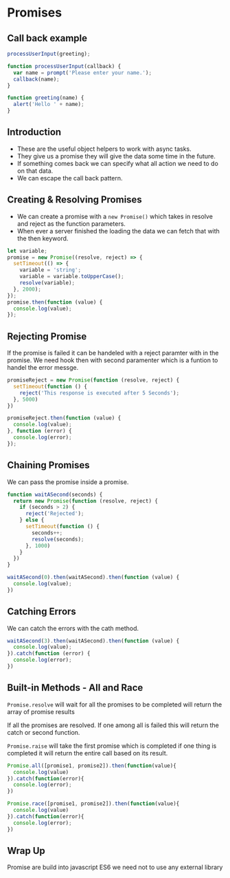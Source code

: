 # Promises

## Call back example

```javascript
processUserInput(greeting);

function processUserInput(callback) {
  var name = prompt('Please enter your name.');
  callback(name);
}

function greeting(name) {
  alert('Hello ' + name);
}
```

## Introduction

* These are the useful object helpers to work with async tasks.
* They give us a promise they will give the data some time in the future.
* If something comes back we can specify what all action we need to do on that data.
* We can escape the call back pattern.

## Creating & Resolving Promises

* We can create a promise with a ```new Promise()``` which takes in resolve and reject as the function parameters.
* When ever a server finished the loading the data we can fetch that with the then keyword.

```javascript
let variable;
promise = new Promise((resolve, reject) => {
  setTimeout(() => {
    variable = 'string';
    variable = variable.toUpperCase();
    resolve(variable);
  }, 2000);
});
promise.then(function (value) {
  console.log(value);
});
```

## Rejecting Promise

If the promise is failed it  can be handeled with a reject paramter with in the promise.
We need hook then with second paramenter which is a funtion to handel the error messge.

```javascript
promiseReject = new Promise(function (resolve, reject) {
  setTimeout(function () {
    reject('This response is executed after 5 Seconds');
  }, 5000)
})

promiseReject.then(function (value) {
  console.log(value);
}, function (error) {
  console.log(error);
});
```

## Chaining Promises

We can pass the promise inside a promise.

```javascript
function waitASecond(seconds) {
  return new Promise(function (resolve, reject) {
    if (seconds > 2) {
      reject('Rejected');
    } else {
      setTimeout(function () {
        seconds++;
        resolve(seconds);
      }, 1000)
    }
  })
}

waitASecond(0).then(waitASecond).then(function (value) {
  console.log(value);
})
```

## Catching Errors

We can catch the errors with the cath method.

```javascript
waitASecond(3).then(waitASecond).then(function (value) {
  console.log(value);
}).catch(function (error) {
  console.log(error);
})
```

## Built-in Methods - All and Race

```Promise.resolve``` will wait for all the promises to be completed will return the array of promise results

If all the promises are resolved. If one among all is failed this will return the catch or second function.

```Promise.raise``` will take the first promise which is completed if one thing is completed it will return the entire
call based on its result.

```javascript
Promise.all([promise1, promise2]).then(function(value){
  console.log(value)
}).catch(function(error){
  console.log(error);
})

Promise.race([promise1, promise2]).then(function(value){
  console.log(value)
}).catch(function(error){
  console.log(error);
})
```

## Wrap Up

Promise are build into javascript ES6 we need not to use any external library
